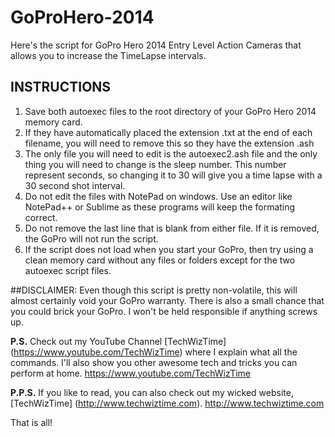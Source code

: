 # GoProHero-2014

Here's the script for GoPro Hero 2014 Entry Level Action Cameras that allows you to increase the TimeLapse intervals.

## INSTRUCTIONS

1. Save both autoexec files to the root directory of your GoPro Hero 2014 memory card.
2. If they have automatically placed the extension .txt at the end of each filename, you will need to remove this so they have the extension .ash
3. The only file you will need to edit is the autoexec2.ash file and the only thing you will need to change is the sleep number. This number represent seconds, so changing it to 30 will give you a time lapse with a 30 second shot interval.
4. Do not edit the files with NotePad on windows. Use an editor like NotePad++ or Sublime as these programs will keep the formating correct.
5. Do not remove the last line that is blank from either file. If it is removed, the GoPro will not run the script. 
6. If the script does not load when you start your GoPro, then try using a clean memory card without any files or folders except for the two autoexec script files.


##DISCLAIMER:
Even though this script is pretty non-volatile,  this will almost certainly void your GoPro warranty. There is also a small chance that you could brick your GoPro. I won't be held responsible if anything screws up.


**P.S.** Check out my YouTube Channel [TechWizTime] (https://www.youtube.com/TechWizTime) where I explain what all the commands. I'll also show you other awesome tech and tricks you can perform at home. https://www.youtube.com/TechWizTime

**P.P.S.** If you like to read, you can also check out my wicked website, [TechWizTime] (http://www.techwiztime.com). http://www.techwiztime.com

That is all!
